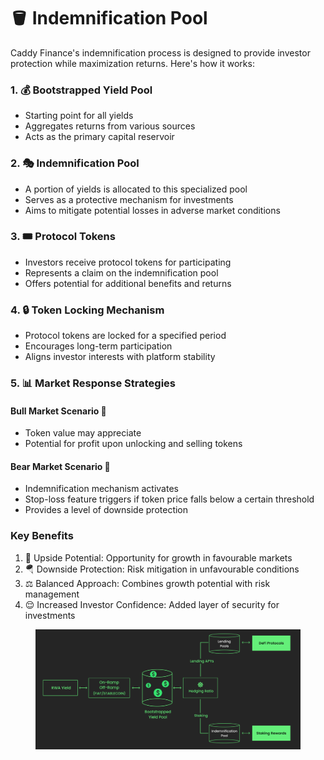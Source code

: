 # 🪣 Indemnification Pool

Caddy Finance's indemnification process is designed to provide investor protection while maximization returns. Here's how it works:

### 1. 💰 Bootstrapped Yield Pool

* Starting point for all yields
* Aggregates returns from various sources
* Acts as the primary capital reservoir

### 2. 🎭 Indemnification Pool

* A portion of yields is allocated to this specialized pool
* Serves as a protective mechanism for investments
* Aims to mitigate potential losses in adverse market conditions

### 3. 🎟️ Protocol Tokens

* Investors receive protocol tokens for participating
* Represents a claim on the indemnification pool
* Offers potential for additional benefits and returns

### 4. 🔒 Token Locking Mechanism

* Protocol tokens are locked for a specified period
* Encourages long-term participation
* Aligns investor interests with platform stability

### 5. 📊 Market Response Strategies

#### Bull Market Scenario 🐂

* Token value may appreciate
* Potential for profit upon unlocking and selling tokens

#### Bear Market Scenario 🐻

* Indemnification mechanism activates
* Stop-loss feature triggers if token price falls below a certain threshold
* Provides a level of downside protection

### Key Benefits

1. 🚀 Upside Potential: Opportunity for growth in favourable markets
2. 🪂 Downside Protection: Risk mitigation in unfavourable conditions
3. ⚖️ Balanced Approach: Combines growth potential with risk management
4. 😌 Increased Investor Confidence: Added layer of security for investments

<figure><img src=".gitbook/assets/Screenshot 2024-11-26 at 12.25.56.png" alt=""><figcaption></figcaption></figure>
